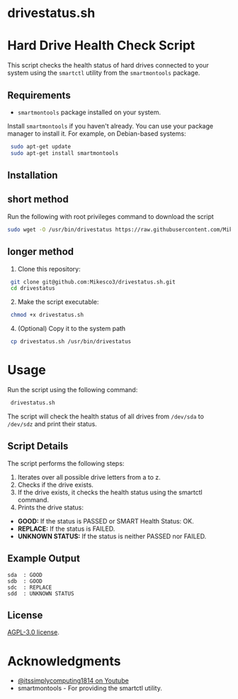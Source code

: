 # drivestatus.sh

# Hard Drive Health Check Script

This script checks the health status of hard drives connected to your system using the `smartctl` utility from the `smartmontools` package.

## Requirements

- `smartmontools` package installed on your system.

Install `smartmontools` if you haven't already. You can use your package manager to install it. For example, on Debian-based systems:

  ```sh
   sudo apt-get update
   sudo apt-get install smartmontools
  ```

## Installation

## short method
Run the following with root privileges command to download the script
``` sh
sudo wget -O /usr/bin/drivestatus https://raw.githubusercontent.com/Mikesco3/drivestatus.sh/main/drivestatus.sh && sudo chmod +x /usr/bin/drivestatus
```
## longer method
1. Clone this repository:
  ``` sh
   git clone git@github.com:Mikesco3/drivestatus.sh.git
   cd drivestatus
  ```

2. Make the script executable:
  ``` sh
   chmod +x drivestatus.sh
  ```
4. (Optional) Copy it to the system path
  ``` sh
   cp drivestatus.sh /usr/bin/drivestatus
  ```

# Usage
Run the script using the following command:
  ``` sh
   drivestatus.sh 
  ```
The script will check the health status of all drives from `/dev/sda` to `/dev/sdz` and print their status.

## Script Details
The script performs the following steps:

1. Iterates over all possible drive letters from a to z.
2. Checks if the drive exists.
3. If the drive exists, it checks the health status using the smartctl command.
4. Prints the drive status:
  - **GOOD:** If the status is PASSED or SMART Health Status: OK.
  - **REPLACE:** If the status is FAILED.
  - **UNKNOWN STATUS:** If the status is neither PASSED nor FAILED.

## Example Output
```
sda  : GOOD
sdb  : GOOD
sdc  : REPLACE
sdd  : UNKNOWN STATUS
```

## License
<a href="https://github.com/Mikesco3/drivestatus.sh/blob/main/LICENSE" target="_blank">AGPL-3.0 license</a>.

# Acknowledgments
- <a href="https://www.youtube.com/@itssimplycomputing1814" target="_blank">@itssimplycomputing1814 on Youtube</a>
- smartmontools - For providing the smartctl utility.
